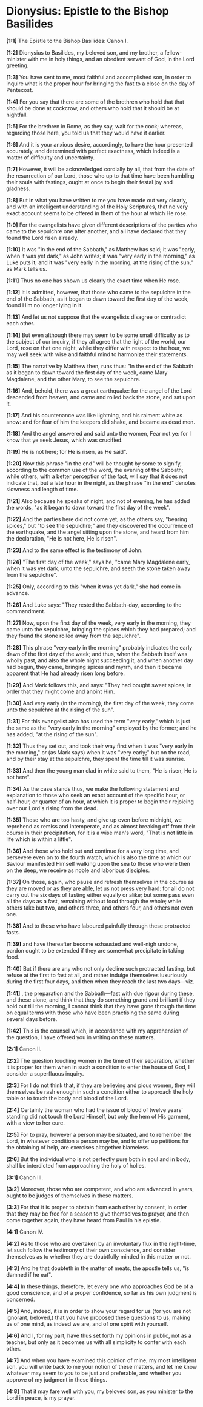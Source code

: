 # Dionysius: Epistle to the Bishop Basilides

**[1:1]** The Epistle to the Bishop Basilides: Canon I.

**[1:2]** Dionysius to Basilides, my beloved son, and my brother, a fellow-minister with me in holy things, and an obedient servant of God, in the Lord greeting.

**[1:3]** You have sent to me, most faithful and accomplished son, in order to inquire what is the proper hour for bringing the fast to a close on the day of Pentecost.

**[1:4]** For you say that there are some of the brethren who hold that that should be done at cockcrow, and others who hold that it should be at nightfall.

**[1:5]** For the brethren in Rome, as they say, wait for the cock; whereas, regarding those here, you told us that they would have it earlier.

**[1:6]** And it is your anxious desire, accordingly, to have the hour presented accurately, and determined with perfect exactness, which indeed is a matter of difficulty and uncertainty.

**[1:7]** However, it will be acknowledged cordially by all, that from the date of the resurrection of our Lord, those who up to that time have been humbling their souls with fastings, ought at once to begin their festal joy and gladness.

**[1:8]** But in what you have written to me you have made out very clearly, and with an intelligent understanding of the Holy Scriptures, that no very exact account seems to be offered in them of the hour at which He rose.

**[1:9]** For the evangelists have given different descriptions of the parties who came to the sepulchre one after another, and all have declared that they found the Lord risen already.

**[1:10]** It was "in the end of the Sabbath," as Matthew has said; it was "early, when it was yet dark," as John writes; it was "very early in the morning," as Luke puts it; and it was "very early in the morning, at the rising of the sun," as Mark tells us.

**[1:11]** Thus no one has shown us clearly the exact time when He rose.

**[1:12]** It is admitted, however, that those who came to the sepulchre in the end of the Sabbath, as it began to dawn toward the first day of the week, found Him no longer lying in it.

**[1:13]** And let us not suppose that the evangelists disagree or contradict each other.

**[1:14]** But even although there may seem to be some small difficulty as to the subject of our inquiry, if they all agree that the light of the world, our Lord, rose on that one night, while they differ with respect to the hour, we may well seek with wise and faithful mind to harmonize their statements.

**[1:15]** The narrative by Matthew then, runs thus: "In the end of the Sabbath as it began to dawn toward the first day of the week, came Mary Magdalene, and the other Mary, to see the sepulchre.

**[1:16]** And, behold, there was a great earthquake: for the angel of the Lord descended from heaven, and came and rolled back the stone, and sat upon it.

**[1:17]** And his countenance was like lightning, and his raiment white as snow: and for fear of him the keepers did shake, and became as dead men.

**[1:18]** And the angel answered and said unto the women, Fear not ye: for I know that ye seek Jesus, which was crucified.

**[1:19]** He is not here; for He is risen, as He said".

**[1:20]** Now this phrase "in the end" will be thought by some to signify, according to the common use of the word, the evening of the Sabbath; while others, with a better perception of the fact, will say that it does not indicate that, but a late hour in the night, as the phrase "in the end" denotes slowness and length of time.

**[1:21]** Also because he speaks of night, and not of evening, he has added the words, "as it began to dawn toward the first day of the week".

**[1:22]** And the parties here did not come yet, as the others say, "bearing spices," but "to see the sepulchre;" and they discovered the occurrence of the earthquake, and the angel sitting upon the stone, and heard from him the declaration, "He is not here, He is risen".

**[1:23]** And to the same effect is the testimony of John.

**[1:24]** "The first day of the week," says he, "came Mary Magdalene early, when it was yet dark, unto the sepulchre, and seeth the stone taken away from the sepulchre".

**[1:25]** Only, according to this "when it was yet dark," she had come in advance.

**[1:26]** And Luke says: "They rested the Sabbath-day, according to the commandment.

**[1:27]** Now, upon the first day of the week, very early in the morning, they came unto the sepulchre, bringing the spices which they had prepared; and they found the stone rolled away from the sepulchre".

**[1:28]** This phrase "very early in the morning" probably indicates the early dawn of the first day of the week; and thus, when the Sabbath itself was wholly past, and also the whole night succeeding it, and when another day had begun, they came, bringing spices and myrrh, and then it became apparent that He had already risen long before.

**[1:29]** And Mark follows this, and says: "They had bought sweet spices, in order that they might come and anoint Him.

**[1:30]** And very early (in the morning), the first day of the week, they come unto the sepulchre at the rising of the sun".

**[1:31]** For this evangelist also has used the term "very early," which is just the same as the "very early in the morning" employed by the former; and he has added, "at the rising of the sun".

**[1:32]** Thus they set out, and took their way first when it was "very early in the morning," or (as Mark says) when it was "very early;" but on the road, and by their stay at the sepulchre, they spent the time till it was sunrise.

**[1:33]** And then the young man clad in white said to them, "He is risen, He is not here".

**[1:34]** As the case stands thus, we make the following statement and explanation to those who seek an exact account of the specific hour, or half-hour, or quarter of an hour, at which it is proper to begin their rejoicing over our Lord's rising from the dead.

**[1:35]** Those who are too hasty, and give up even before midnight, we reprehend as remiss and intemperate, and as almost breaking off from their course in their precipitation, for it is a wise man's word, "That is not little in life which is within a little".

**[1:36]** And those who hold out and continue for a very long time, and persevere even on to the fourth watch, which is also the time at which our Saviour manifested Himself walking upon the sea to those who were then on the deep, we receive as noble and laborious disciples.

**[1:37]** On those, again, who pause and refresh themselves in the course as they are moved or as they are able, let us not press very hard: for all do not carry out the six days of fasting either equally or alike; but some pass even all the days as a fast, remaining without food through the whole; while others take but two, and others three, and others four, and others not even one.

**[1:38]** And to those who have laboured painfully through these protracted fasts.

**[1:39]** and have thereafter become exhausted and well-nigh undone, pardon ought to be extended if they are somewhat precipitate in taking food.

**[1:40]** But if there are any who not only decline such protracted fasting, but refuse at the first to fast at all, and rather indulge themselves luxuriously during the first four days, and then when they reach the last two days—viz.

**[1:41]** , the preparation and the Sabbath—fast with due rigour during these, and these alone, and think that they do something grand and brilliant if they hold out till the morning, I cannot think that they have gone through the time on equal terms with those who have been practising the same during several days before.

**[1:42]** This is the counsel which, in accordance with my apprehension of the question, I have offered you in writing on these matters.

**[2:1]** Canon II.

**[2:2]** The question touching women in the time of their separation, whether it is proper for them when in such a condition to enter the house of God, I consider a superfluous inquiry.

**[2:3]** For I do not think that, if they are believing and pious women, they will themselves be rash enough in such a condition either to approach the holy table or to touch the body and blood of the Lord.

**[2:4]** Certainly the woman who had the issue of blood of twelve years' standing did not touch the Lord Himself, but only the hem of His garment, with a view to her cure.

**[2:5]** For to pray, however a person may be situated, and to remember the Lord, in whatever condition a person may be, and to offer up petitions for the obtaining of help, are exercises altogether blameless.

**[2:6]** But the individual who is not perfectly pure both in soul and in body, shall be interdicted from approaching the holy of holies.

**[3:1]** Canon III.

**[3:2]** Moreover, those who are competent, and who are advanced in years, ought to be judges of themselves in these matters.

**[3:3]** For that it is proper to abstain from each other by consent, in order that they may be free for a season to give themselves to prayer, and then come together again, they have heard from Paul in his epistle.

**[4:1]** Canon IV.

**[4:2]** As to those who are overtaken by an involuntary flux in the night-time, let such follow the testimony of their own conscience, and consider themselves as to whether they are doubtfully minded in this matter or not.

**[4:3]** And he that doubteth in the matter of meats, the apostle tells us, "is damned if he eat".

**[4:4]** In these things, therefore, let every one who approaches God be of a good conscience, and of a proper confidence, so far as his own judgment is concerned.

**[4:5]** And, indeed, it is in order to show your regard for us (for you are not ignorant, beloved,) that you have proposed these questions to us, making us of one mind, as indeed we are, and of one spirit with yourself.

**[4:6]** And I, for my part, have thus set forth my opinions in public, not as a teacher, but only as it becomes us with all simplicity to confer with each other.

**[4:7]** And when you have examined this opinion of mine, my most intelligent son, you will write back to me your notion of these matters, and let me know whatever may seem to you to be just and preferable, and whether you approve of my judgment in these things.

**[4:8]** That it may fare well with you, my beloved son, as you minister to the Lord in peace, is my prayer.

